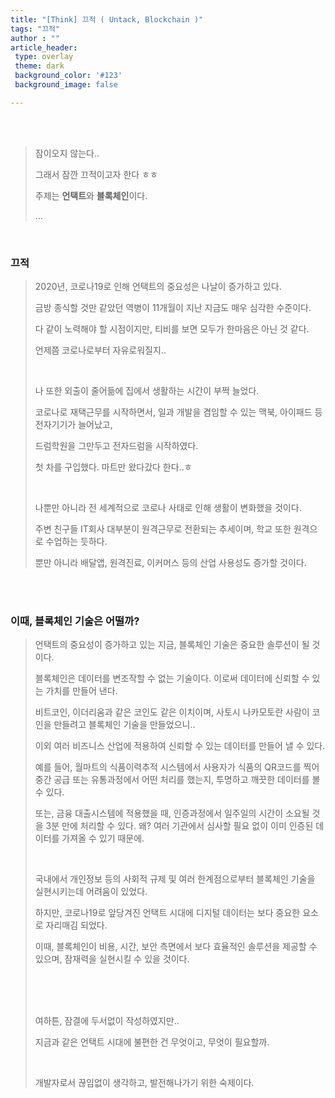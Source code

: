```yaml
---
title: "[Think] 끄적 ( Untack, Blockchain )"
tags: "끄적"
author : ""
article_header:
 type: overlay
 theme: dark
 background_color: '#123'
 background_image: false

---
```


<br>

<br>

> 잠이오지 않는다..
>
> 그래서 잠깐 끄적이고자 한다 ㅎㅎ
>
> 주제는 **언택트**와 **블록체인**이다.
>
> ...

<br>

### 끄적

> 2020년, 코로나19로 인해 언택트의 중요성은 나날이 증가하고 있다.
>
> 금방 종식할 것만 같았던 역병이 11개월이 지난 지금도 매우 심각한 수준이다.
>
> 다 같이 노력해야 할 시점이지만, 티비를 보면 모두가 한마음은 아닌 것 같다.
>
> 언제쯤 코로나로부터 자유로워질지..
>
> <br>
>
> 나 또한 외출이 줄어듦에 집에서 생활하는 시간이 부쩍 늘었다.
>
> 코로나로 재택근무를 시작하면서, 일과 개발을 겸임할 수 있는 맥북, 아이패드 등 전자기기가 늘어났고,
>
> 드럼학원을 그만두고 전자드럼을 시작하였다.
>
> 첫 차를 구입했다. 마트만 왔다갔다 한다..ㅎ
>
> <br>
>
> 나뿐만 아니라 전 세계적으로 코로나 사태로 인해 생활이 변화했을 것이다.
>
> 주변 친구들 IT회사 대부분이 원격근무로 전환되는 추세이며, 학교 또한 원격으로 수업하는 듯하다.
>
> 뿐만 아니라 배달앱, 원격진료, 이커머스 등의 산업 사용성도 증가할 것이다.

<br>
<br>

### 이때, 블록체인 기술은 어떨까?

> 언택트의 중요성이 증가하고 있는 지금, 블록체인 기술은 중요한 솔루션이 될 것이다.
>
> 블록체인은 데이터를 변조작할 수 없는 기술이다. 이로써 데이터에 신뢰할 수 있는 가치를 만들어 낸다.
>
> 비트코인, 이더리움과 같은 코인도 같은 이치이며, 사토시 나카모토란 사람이 코인을 만들려고 블록체인 기술을 만들었으니..
>
> 이외 여러 비즈니스 산업에 적용하여 신뢰할 수 있는 데이터를 만들어 낼 수 있다. 
>
> 예를 들어, 월마트의 식품이력추적 시스템에서 사용자가 식품의 QR코드를 찍어 중간 공급 또는 유통과정에서 어떤 처리를 했는지, 투명하고 깨끗한 데이터를 볼 수 있다. 
>
> 또는, 금융 대출시스템에 적용했을 때, 인증과정에서 일주일의 시간이 소요될 것을 3분 만에 처리할 수 있다. 왜? 여러 기관에서 심사할 필요 없이 이미 인증된 데이터를 가져올 수 있기 때문에.
>
> <br>
>
> 국내에서 개인정보 등의 사회적 규제 및 여러 한계점으로부터 블록체인 기술을 실현시키는데 어려움이 있었다.
>
> 하지만, 코로나19로 앞당겨진 언택트 시대에 디지털 데이터는 보다 중요한 요소로 자리매김 되었다. 
>
> 이때, 블록체인이 비용, 시간, 보안 측면에서 보다 효율적인 솔루션을 제공할 수 있으며, 잠재력을 실현시킬 수 있을 것이다.
>
> <br>
> <br>
> <br>
>
> 여하튼, 잠결에 두서없이 작성하였지만..
>
> 지금과 같은 언택트 시대에 불편한 건 무엇이고, 무엇이 필요할까.
>
> <br>
>
> 개발자로서 끊임없이 생각하고, 발전해나가기 위한 숙제이다.

<br>

<br>

<br>

